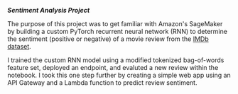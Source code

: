 ***Sentiment Analysis Project***

The purpose of this project was to get familiar with Amazon's SageMaker by building a custom PyTorch recurrent neural network (RNN) to determine the sentiment (positive or negative) of a movie review from the [IMDb dataset](https://ai.stanford.edu/~amaas/data/sentiment/).

I trained the custom RNN model using a modified tokenized bag-of-words feature set, deployed an endpoint, and evaluted a new review within the notebook. I took this one step further by creating a simple web app using an API Gateway and a Lambda function to predict review sentiment.
